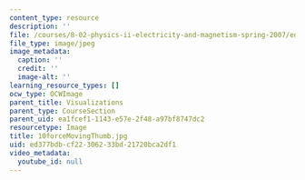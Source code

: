 ```yaml
---
content_type: resource
description: ''
file: /courses/8-02-physics-ii-electricity-and-magnetism-spring-2007/ed377bdbcf22306233bd21720bca2df1_10forceMovingThumb.jpg
file_type: image/jpeg
image_metadata:
  caption: ''
  credit: ''
  image-alt: ''
learning_resource_types: []
ocw_type: OCWImage
parent_title: Visualizations
parent_type: CourseSection
parent_uid: ea1fcef1-1143-e57e-2f48-a97bf8747dc2
resourcetype: Image
title: 10forceMovingThumb.jpg
uid: ed377bdb-cf22-3062-33bd-21720bca2df1
video_metadata:
  youtube_id: null
---
```

